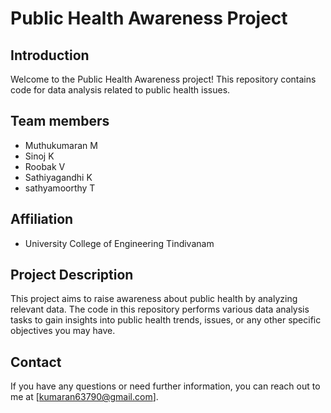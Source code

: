# Public Health Awareness Project

## Introduction
Welcome to the Public Health Awareness project! This repository contains code for data analysis related to public health issues.

## Team members 
- Muthukumaran M
- Sinoj K
- Roobak V
- Sathiyagandhi K
- sathyamoorthy T
## Affiliation
- University College of Engineering Tindivanam

## Project Description
This project aims to raise awareness about public health by analyzing relevant data. The code in this repository performs various data analysis tasks to gain insights into public health trends, issues, or any other specific objectives you may have.

## Contact
If you have any questions or need further information, you can reach out to me at [kumaran63790@gmail.com].
